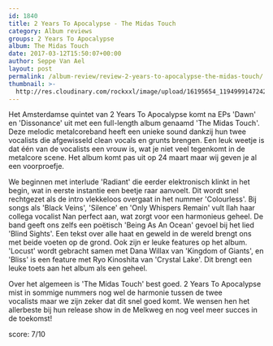 ```yaml
---
id: 1840
title: 2 Years To Apocalypse - The Midas Touch
category: Album reviews
groups: 2 Years To Apocalypse
album: The Midas Touch
date: 2017-03-12T15:50:07+00:00
author: Seppe Van Ael
layout: post
permalink: /album-review/review-2-years-to-apocalypse-the-midas-touch/
thumbnail: >-
  http://res.cloudinary.com/rockxxl/image/upload/16195654_1194999147242989_1804215027529303802_n.jpg
---
```

Het Amsterdamse quintet van 2 Years To Apocalypse komt na EPs 'Dawn' en 'Dissonance' uit met een full-length album genaamd 'The Midas Touch'. Deze melodic metalcoreband heeft een unieke sound dankzij hun twee vocalists die afgewisseld clean vocals en grunts brengen. Een leuk weetje is dat één van de vocalists een vrouw is, wat je niet veel tegenkomt in de metalcore scene. Het album komt pas uit op 24 maart maar wij geven je al een voorproefje.

We beginnen met interlude 'Radiant' die eerder elektronisch klinkt in het begin, wat in eerste instantie een beetje raar aanvoelt. Dit wordt snel rechtgezet als de intro vlekkeloos overgaat in het nummer 'Colourless'. Bij songs als 'Black Veins', 'Silence' en 'Only Whispers Remain' vult Ilah haar collega vocalist Nan perfect aan, wat zorgt voor een harmonieus geheel. De band geeft ons zelfs een poëtisch 'Being As An Ocean' gevoel bij het lied 'Blind Sights'. Een tekst over alle haat en geweld in de wereld brengt ons met beide voeten op de grond. Ook zijn er leuke features op het album. 'Locust' wordt gebracht samen met Dana Willax van 'Kingdom of Giants', en 'Bliss' is een feature met Ryo Kinoshita van 'Crystal Lake'. Dit brengt een leuke toets aan het album als een geheel.

Over het algemeen is 'The Midas Touch' best goed. 2 Years To Apocalypse mist in sommige nummers nog wel de harmonie tussen de twee vocalists maar we zijn zeker dat dit snel goed komt. We wensen hen het allerbeste bij hun release show in de Melkweg en nog veel meer succes in de toekomst!

score: 7/10
